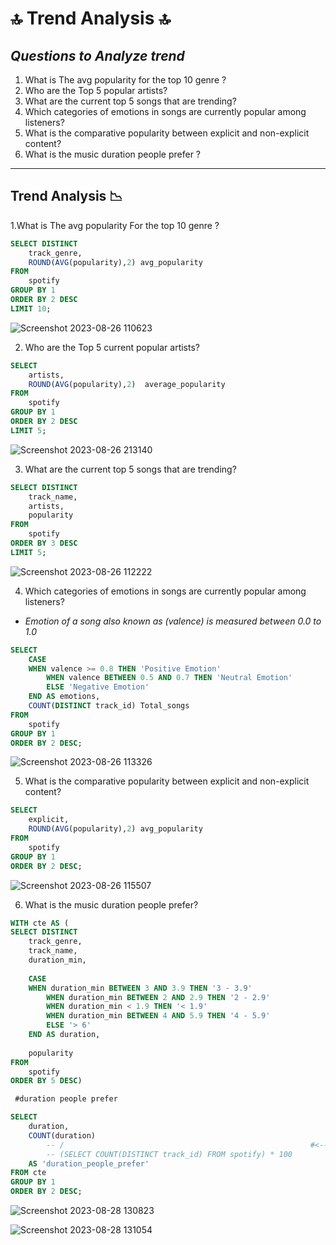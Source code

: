 
# 🔝 Trend Analysis 🔝
## _Questions to Analyze trend_

1. What is The avg popularity for the top 10 genre ?
2. Who are the Top 5 popular artists?
3. What are the current top 5 songs that are trending?
4. Which categories of emotions in songs are currently popular among listeners?
5. What is the comparative popularity between explicit and non-explicit content?
6. What is the music duration people prefer ?
----------------------------------------------------------------------------------------------------------------------------------------------------------------------------

## Trend Analysis 📉

1.What is The avg popularity For the top 10 genre ?

```SQL
SELECT DISTINCT
    track_genre,
    ROUND(AVG(popularity),2) avg_popularity
FROM 
    spotify
GROUP BY 1
ORDER BY 2 DESC
LIMIT 10;
```
![Screenshot 2023-08-26 110623](https://github.com/SRG69/Spotify-database/assets/131379055/2ae5ce50-e439-47ef-a4df-755adf78ae7a)

2. Who are the Top 5 current popular artists?

```SQL
SELECT 
	artists, 
	ROUND(AVG(popularity),2)  average_popularity
FROM 
	spotify
GROUP BY 1
ORDER BY 2 DESC
LIMIT 5;
```
![Screenshot 2023-08-26 213140](https://github.com/SRG69/Spotify-database/assets/131379055/14e4c6e8-b140-48ff-b326-2a5a37cabd11)


3. What are the current top 5 songs that are trending?
```SQL
SELECT DISTINCT
    track_name,
    artists,
    popularity
FROM 
	spotify
ORDER BY 3 DESC
LIMIT 5;
```
![Screenshot 2023-08-26 112222](https://github.com/SRG69/Spotify-database/assets/131379055/98420b65-04b5-4d1e-a938-17c5e314a863)

4. Which categories of emotions in songs are currently popular among listeners?
- _Emotion of a song also known as (valence) is measured between 0.0 to 1.0_
```SQL
SELECT 
    CASE 
	WHEN valence >= 0.8 THEN 'Positive Emotion'
        WHEN valence BETWEEN 0.5 AND 0.7 THEN 'Neutral Emotion'
        ELSE 'Negative Emotion' 
	END AS emotions,
    COUNT(DISTINCT track_id) Total_songs
FROM 
	spotify
GROUP BY 1
ORDER BY 2 DESC;
```
![Screenshot 2023-08-26 113326](https://github.com/SRG69/Spotify-database/assets/131379055/a7d02520-b4fc-42a9-a81e-4700669477e9)

5. What is the comparative popularity between explicit and non-explicit content?
``` SQL
SELECT 
	explicit,
	ROUND(AVG(popularity),2) avg_popularity
FROM 
	spotify
GROUP BY 1
ORDER BY 2 DESC;
```
![Screenshot 2023-08-26 115507](https://github.com/SRG69/Spotify-database/assets/131379055/a6911e42-c7eb-468a-9aad-e64be37fa0f9)

6. What is the music duration people prefer?

```SQL
WITH cte AS (
SELECT DISTINCT
	track_genre,
    track_name,
    duration_min,
    
	CASE 
	WHEN duration_min BETWEEN 3 AND 3.9 THEN '3 - 3.9'
        WHEN duration_min BETWEEN 2 AND 2.9 THEN '2 - 2.9'
        WHEN duration_min < 1.9 THEN '< 1.9'
        WHEN duration_min BETWEEN 4 AND 5.9 THEN '4 - 5.9'
        ELSE '> 6'
	END AS duration,
    
    popularity
FROM 
	spotify
ORDER BY 5 DESC)

 #duration people prefer

SELECT 
	duration,
	COUNT(duration) 
		-- /                                                       #<-- using this query to find percentage
        -- (SELECT COUNT(DISTINCT track_id) FROM spotify) * 100
    AS 'duration_people_prefer'
FROM cte
GROUP BY 1
ORDER BY 2 DESC;

```
![Screenshot 2023-08-28 130823](https://github.com/SRG69/Spotify-database/assets/131379055/a94dc097-48d5-4d1c-93c1-840e5d8efadc)

![Screenshot 2023-08-28 131054](https://github.com/SRG69/Spotify-database/assets/131379055/1a92e917-ebcc-4458-aa86-ed55abe9f9b8)



